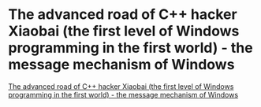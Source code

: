 # The advanced road of C++ hacker Xiaobai (the first level of Windows programming in the first world) - the message mechanism of Windows
[The advanced road of C++ hacker Xiaobai (the first level of Windows programming in the first world) - the message mechanism of Windows](https://aiwithcloud.com/2022/09/16/the_advanced_road_of_c_hacker_xiaobai_the_first_level_of_windows_programming_in_the_first_world___the_message_mechanism_of_windows/)